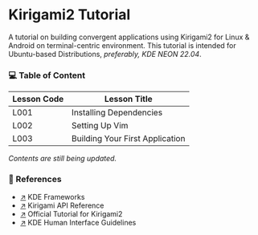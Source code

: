 # Kirigami2 Tutorial
A tutorial on building convergent applications using Kirigami2 for Linux &amp; Android on terminal-centric environment. This tutorial is intended for Ubuntu-based Distributions, *preferably, KDE NEON 22.04*. 

### :computer: Table of Content

|Lesson Code|Lesson Title|
|-----------|---|
|L001       |Installing Dependencies|
|L002       |Setting Up Vim|
|L003       |Building Your First Application|

*Contents are still being updated.*

### :link: References
+ [:arrow_upper_right:](https://api.kde.org/frameworks/index.html) KDE Frameworks <br/>
+ [:arrow_upper_right:](https://api.kde.org/frameworks/kirigami/html/index.html) Kirigami API Reference <br/>
+ [:arrow_upper_right:](https://develop.kde.org/docs/getting-started/kirigami/) Official Tutorial for Kirigami2 <br/>
+ [:arrow_upper_right:](https://develop.kde.org/hig/) KDE Human Interface Guidelines <br/>



